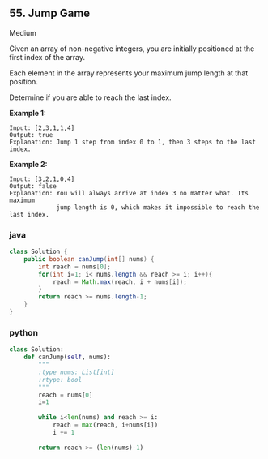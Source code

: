 ## 55. Jump Game

Medium

Given an array of non-negative integers, you are initially positioned at the first index of the array.

Each element in the array represents your maximum jump length at that position.

Determine if you are able to reach the last index.

**Example 1:**

```
Input: [2,3,1,1,4]
Output: true
Explanation: Jump 1 step from index 0 to 1, then 3 steps to the last index.
```

**Example 2:**

```
Input: [3,2,1,0,4]
Output: false
Explanation: You will always arrive at index 3 no matter what. Its maximum
             jump length is 0, which makes it impossible to reach the last index.
```

### java

````java
class Solution {
    public boolean canJump(int[] nums) {
        int reach = nums[0];
        for(int i=1; i< nums.length && reach >= i; i++){
            reach = Math.max(reach, i + nums[i]);
        }
        return reach >= nums.length-1;
    }
}
````

### python

````python
class Solution:
    def canJump(self, nums):
        """
        :type nums: List[int]
        :rtype: bool
        """
        reach = nums[0]
        i=1
        
        while i<len(nums) and reach >= i:
            reach = max(reach, i+nums[i])
            i += 1
            
        return reach >= (len(nums)-1)

````

